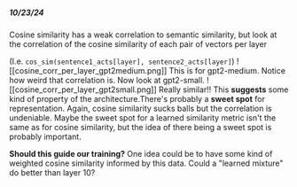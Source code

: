 ##### 10/23/24
Cosine similarity has a weak correlation to semantic similarity, but look at the correlation of the cosine similarity of each pair of vectors per layer

(I.e. `cos_sim(sentence1_acts[layer], sentence2_acts[layer]`)
![[cosine_corr_per_layer_gpt2medium.png]]
This is for gpt2-medium. Notice how weird that correlation is. Now look at gpt2-small.
![[cosine_corr_per_layer_gpt2small.png]]
Really similar!! This **suggests** some kind of property of the architecture.There's probably a **sweet spot** for representation. Again, cosine similarity sucks balls but the correlation is undeniable. Maybe the sweet spot for a learned similarity metric isn't the same as for cosine similarity, but the idea of there being a sweet spot is probably important.

**Should this guide our training?** One idea could be to have some kind of weighted cosine similarity informed by this data. Could a "learned mixture" do better than layer 10?